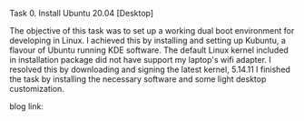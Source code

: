 Task 0. Install Ubuntu 20.04 [Desktop]

The objective of this task was to set up a working dual boot environment for developing in Linux.
I achieved this by installing and setting up  Kubuntu, a flavour of Ubuntu running KDE software.
The default Linux kernel included in installation package did not have support my laptop's wifi adapter.
I resolved this by downloading and signing the latest kernel, 5.14.11
I finished the task by installing the necessary software and some light desktop customization.

blog link:
